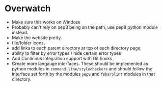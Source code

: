# Overwatch

- Make sure this works on Windoze
 - Probably can't rely on pep8 being on the path, use pep8 python module instead.
- Make the website pretty.
 - file/folder icons.
 - add links to each parent directory at top of each directory page
 - ability to filter by error types / hide certain error types
- Add Continous Integration support with Git hooks
- Create more langauge interfaces. These should be implemented as python modules in `command-line/stylecheckers` and should follow the interface set forth by the modules `pep8` and `fsharplint` modules in that directory.
